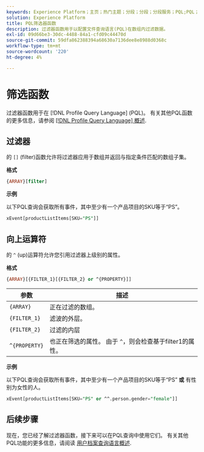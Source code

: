 ```yaml
---
keywords: Experience Platform；主页；热门主题；分段；分段；分段服务；PQL;PQL；配置文件查询语言；过滤器函数；过滤器；
solution: Experience Platform
title: PQL筛选器函数
description: 过滤器函数用于以配置文件查询语言(PQL)在数组内过滤数据。
exl-id: 09d66be3-30dc-4488-84a1-cfd09c44470d
source-git-commit: 59dfa862388394a68630a7136dee8e8988d0368c
workflow-type: tm+mt
source-wordcount: '220'
ht-degree: 4%

---
```


# 筛选函数

过滤器函数用于在 [!DNL Profile Query Language] (PQL)。 有关其他PQL函数的更多信息，请参阅 [[!DNL Profile Query Language] 概述](./overview.md).

## 过滤器

的 `[]` (filter)函数允许将过滤器应用于数组并返回与指定条件匹配的数组子集。

**格式**

```sql
{ARRAY}[filter]
```

**示例**

以下PQL查询会获取所有事件，其中至少有一个产品项目的SKU等于“PS”。

```sql
xEvent[productListItems[SKU="PS"]]
```

## 向上运算符

的 `^` (up)运算符允许您引用过滤器上级别的属性。

**格式**

```sql
{ARRAY}[{FILTER_1}[{FILTER_2} or ^{PROPERTY}]]
```

| 参数 | 描述 |
| -------- | ----------- |
| `{ARRAY}` | 正在过滤的数组。 |
| `{FILTER_1}` | 滤波的外层。 |
| `{FILTER_2}` | 过滤的内层 |
| `^{PROPERTY}` | 也正在筛选的属性。 由于 `^`，则会检查基于filter1的属性。 |

**示例**

以下PQL查询会获取所有事件，其中至少有一个产品项目的SKU等于“PS” **或** 有性别为女性的人。

```sql
xEvent[productListItems[SKU="PS" or ^^.person.gender="female"]]
```

## 后续步骤

现在，您已经了解过滤器函数，接下来可以在PQL查询中使用它们。 有关其他PQL功能的更多信息，请阅读 [用户档案查询语言概述](./overview.md).

